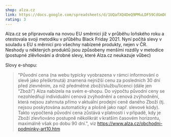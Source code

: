 ```yaml
---
shop: alza.cz
link: https://docs.google.com/spreadsheets/d/1UQafXQ4DeQ9PMuLDF59CdGmDQ-qSfH9LMq6ON6h_wsU
rating: 3
---
```


Alza.cz se připravovala na novou EU směrnici již v průběhu loňského roku a otestovala svoji metodiku v přůběhu Black Friday 2021. Nyní počítá slevy v souladu s EU s měrnicí pro všechny nabízené produkty, nejen v ČR. Neshody u některých produktů jsou způsobeny menšími rozdíly v metodice (postupné zlěvňování a drobné slevy, které Alza.cz neukazuje vůbec)

Slovy e-shopu:

> "Původní cena (na webu typicky vyobrazena v rámci informování o slevě jako přeškrtnutá) znamená nejnižší cenu za posledních 30 dní před zlevněním, za niž předmětné zboží/službu/licenci (dále jen “Zboží”) Alza nabízela na svém e-shopu. Do výpočtu původní ceny se nezohledňují individuální cenová zvýhodnění a cenová zvýhodnění, která nejsou zahrnuta přímo v aktuální prodejní ceně daného Zboží (tj. nejsou poskytována automaticky a plošně jako např. slevové kódy). Takto vypočtená původní cena zůstává v platnosti i v případě, kdy je Zboží zlevňováno postupně několikrát v kratším časovém horizontu, maximálně však po dobu 90 dní.", viz https://www.alza.cz/obchodni-podminky-art10.htm
